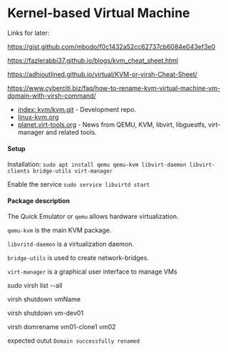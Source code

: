# Kernel-based Virtual Machine

Links for later:



https://gist.github.com/mbodo/f0c1432a52cc62737cb6084e043ef3e0

https://fazlerabbi37.github.io/blogs/kvm_cheat_sheet.html

https://adhioutlined.github.io/virtual/KVM-or-virsh-Cheat-Sheet/

https://www.cyberciti.biz/faq/how-to-rename-kvm-virtual-machine-vm-domain-with-virsh-command/

- [index: kvm/kvm.git](https://git.kernel.org/pub/scm/virt/kvm/kvm.git) - Development repo.
- [linux-kvm.org](https://www.linux-kvm.org/page/Main_Page)
- [planet.virt-tools.org](https://planet.virt-tools.org/) - News from QEMU, KVM, libvirt, libguestfs, virt-manager and related tools.

#### Setup
Installation: `sudo apt install qemu qemu-kvm libvirt-daemon libvirt-clients bridge-utils virt-manager`

Enable the service `sudo service libvirtd start`

#### Package description

The Quick Emulator or `qemu` allows hardware virtualization.

`qemu-kvm` is the main KVM package.

`libvritd-daemon` is a virtualization daemon.

`bridge-utils` is used to create network-bridges.

`virt-manager` is a graphical user interface to manage VMs

sudo virsh list --all

virsh shutdown vmName

virsh shutdown vm-dev01

virsh domrename vm01-clone1 vm02

expected outut `Domain successfully renamed`



